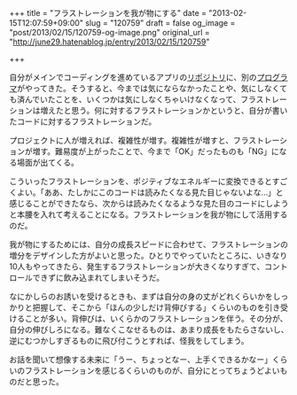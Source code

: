 +++
title = "フラストレーションを我が物にする"
date = "2013-02-15T12:07:59+09:00"
slug = "120759"
draft = false
og_image = "post/2013/02/15/120759-og-image.png"
original_url = "http://june29.hatenablog.jp/entry/2013/02/15/120759"

+++

<p>自分がメインでコーディングを進めているアプリの<a class="keyword" href="http://d.hatena.ne.jp/keyword/%A5%EA%A5%DD%A5%B8%A5%C8%A5%EA">リポジトリ</a>に、別の<a class="keyword" href="http://d.hatena.ne.jp/keyword/%A5%D7%A5%ED%A5%B0%A5%E9%A5%DE">プログラマ</a>がやってきた。そうすると、今までは気にならなかったことや、気にしなくても済んでいたことを、いくつかは気にしなくちゃいけなくなって、フラストレーションは増えたと思う。何に対するフラストレーションかというと、自分が書いたコードに対するフラストレーションだ。</p>
<p>プロジェクトに人が増えれば、複雑性が増す。複雑性が増すと、フラストレーションが増す。難易度が上がったことで、今まで「OK」だったものも「NG」になる場面が出てくる。</p>
<p>こういったフラストレーションを、ポジティブなエネルギーに変換できるとすごくよい。「ああ、たしかにこのコードは読みたくなる見た目じゃないよな…」と感じることができたなら、次からは読みたくなるような見た目のコードにしようと本腰を入れて考えることになる。フラストレーションを我が物にして活用するのだ。</p>
<p>我が物にするためには、自分の成長スピードに合わせて、フラストレーションの増分をデザインした方がよいと思った。ひとりでやっていたところに、いきなり10人もやってきたら、発生するフラストレーションが大きくなりすぎて、コントロールできずに飲み込まれてしまいそうだ。</p>
<p>なにかしらのお誘いを受けるときも、まずは自分の身の丈がどれくらいかをしっかりと把握して、そこから「ほんの少しだけ背伸びする」くらいのものを引き受けることが多い。背伸びは、いくらかのフラストレーションを伴う。その分が、自分の伸びしろになる。難なくこなせるものは、あまり成長をもたらさないし、逆にむつかしすぎるものに飛び付こうとすれば、怪我をしてしまう。</p>
<p>お話を聞いて想像する未来に「うー、ちょっとなー、上手くできるかなー」くらいのフラストレーションを感じるくらいのものが、自分にとってちょうどよいものだと思った。</p>
